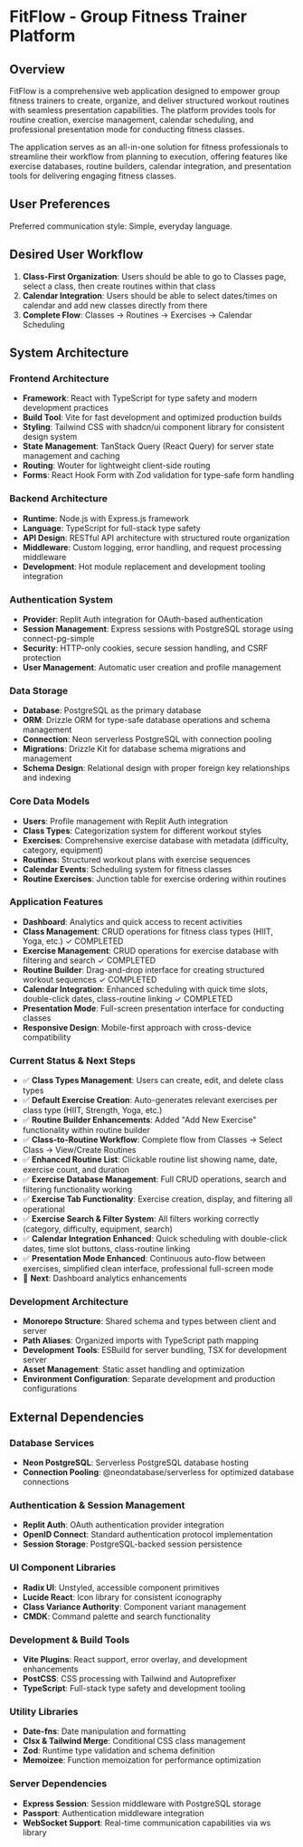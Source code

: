 # FitFlow - Group Fitness Trainer Platform

## Overview

FitFlow is a comprehensive web application designed to empower group fitness trainers to create, organize, and deliver structured workout routines with seamless presentation capabilities. The platform provides tools for routine creation, exercise management, calendar scheduling, and professional presentation mode for conducting fitness classes.

The application serves as an all-in-one solution for fitness professionals to streamline their workflow from planning to execution, offering features like exercise databases, routine builders, calendar integration, and presentation tools for delivering engaging fitness classes.

## User Preferences

Preferred communication style: Simple, everyday language.

## Desired User Workflow
1. **Class-First Organization**: Users should be able to go to Classes page, select a class, then create routines within that class
2. **Calendar Integration**: Users should be able to select dates/times on calendar and add new classes directly from there
3. **Complete Flow**: Classes → Routines → Exercises → Calendar Scheduling

## System Architecture

### Frontend Architecture
- **Framework**: React with TypeScript for type safety and modern development practices
- **Build Tool**: Vite for fast development and optimized production builds
- **Styling**: Tailwind CSS with shadcn/ui component library for consistent design system
- **State Management**: TanStack Query (React Query) for server state management and caching
- **Routing**: Wouter for lightweight client-side routing
- **Forms**: React Hook Form with Zod validation for type-safe form handling

### Backend Architecture
- **Runtime**: Node.js with Express.js framework
- **Language**: TypeScript for full-stack type safety
- **API Design**: RESTful API architecture with structured route organization
- **Middleware**: Custom logging, error handling, and request processing middleware
- **Development**: Hot module replacement and development tooling integration

### Authentication System
- **Provider**: Replit Auth integration for OAuth-based authentication
- **Session Management**: Express sessions with PostgreSQL storage using connect-pg-simple
- **Security**: HTTP-only cookies, secure session handling, and CSRF protection
- **User Management**: Automatic user creation and profile management

### Data Storage
- **Database**: PostgreSQL as the primary database
- **ORM**: Drizzle ORM for type-safe database operations and schema management
- **Connection**: Neon serverless PostgreSQL with connection pooling
- **Migrations**: Drizzle Kit for database schema migrations and management
- **Schema Design**: Relational design with proper foreign key relationships and indexing

### Core Data Models
- **Users**: Profile management with Replit Auth integration
- **Class Types**: Categorization system for different workout styles
- **Exercises**: Comprehensive exercise database with metadata (difficulty, category, equipment)
- **Routines**: Structured workout plans with exercise sequences
- **Calendar Events**: Scheduling system for fitness classes
- **Routine Exercises**: Junction table for exercise ordering within routines

### Application Features
- **Dashboard**: Analytics and quick access to recent activities
- **Class Management**: CRUD operations for fitness class types (HIIT, Yoga, etc.) ✓ COMPLETED
- **Exercise Management**: CRUD operations for exercise database with filtering and search ✓ COMPLETED
- **Routine Builder**: Drag-and-drop interface for creating structured workout sequences ✓ COMPLETED
- **Calendar Integration**: Enhanced scheduling with quick time slots, double-click dates, class-routine linking ✓ COMPLETED
- **Presentation Mode**: Full-screen presentation interface for conducting classes
- **Responsive Design**: Mobile-first approach with cross-device compatibility

### Current Status & Next Steps
- ✅ **Class Types Management**: Users can create, edit, and delete class types
- ✅ **Default Exercise Creation**: Auto-generates relevant exercises per class type (HIIT, Strength, Yoga, etc.)
- ✅ **Routine Builder Enhancements**: Added "Add New Exercise" functionality within routine builder
- ✅ **Class-to-Routine Workflow**: Complete flow from Classes → Select Class → View/Create Routines
- ✅ **Enhanced Routine List**: Clickable routine list showing name, date, exercise count, and duration
- ✅ **Exercise Database Management**: Full CRUD operations, search and filtering functionality working
- ✅ **Exercise Tab Functionality**: Exercise creation, display, and filtering all operational
- ✅ **Exercise Search & Filter System**: All filters working correctly (category, difficulty, equipment, search)
- ✅ **Calendar Integration Enhanced**: Quick scheduling with double-click dates, time slot buttons, class-routine linking
- ✅ **Presentation Mode Enhanced**: Continuous auto-flow between exercises, simplified clean interface, professional full-screen mode
- 🔄 **Next**: Dashboard analytics enhancements

### Development Architecture
- **Monorepo Structure**: Shared schema and types between client and server
- **Path Aliases**: Organized imports with TypeScript path mapping
- **Development Tools**: ESBuild for server bundling, TSX for development server
- **Asset Management**: Static asset handling and optimization
- **Environment Configuration**: Separate development and production configurations

## External Dependencies

### Database Services
- **Neon PostgreSQL**: Serverless PostgreSQL database hosting
- **Connection Pooling**: @neondatabase/serverless for optimized database connections

### Authentication & Session Management
- **Replit Auth**: OAuth authentication provider integration
- **OpenID Connect**: Standard authentication protocol implementation
- **Session Storage**: PostgreSQL-backed session persistence

### UI Component Libraries
- **Radix UI**: Unstyled, accessible component primitives
- **Lucide React**: Icon library for consistent iconography
- **Class Variance Authority**: Component variant management
- **CMDK**: Command palette and search functionality

### Development & Build Tools
- **Vite Plugins**: React support, error overlay, and development enhancements
- **PostCSS**: CSS processing with Tailwind and Autoprefixer
- **TypeScript**: Full-stack type safety and development tooling

### Utility Libraries
- **Date-fns**: Date manipulation and formatting
- **Clsx & Tailwind Merge**: Conditional CSS class management
- **Zod**: Runtime type validation and schema definition
- **Memoizee**: Function memoization for performance optimization

### Server Dependencies
- **Express Session**: Session middleware with PostgreSQL storage
- **Passport**: Authentication middleware integration
- **WebSocket Support**: Real-time communication capabilities via ws library